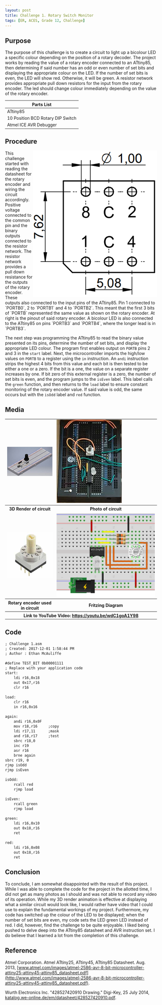 ```yaml
---
layout: post
title: Challenge 1. Rotary Switch Monitor
tags: [ER, ACES, Grade 12, Challenge]
---
```

Purpose
-------
The purpose of this challenge is to create a circuit to light up a bicolour LED a specific colour depending on the position of a rotary decoder. The project works by reading the value of a  rotary encoder connected to an ATtiny85, then determining if said number has an odd or even number of set bits and displaying the appropriate colour on the LED. If the number of set bits is even, the LED will show red. Otherwise, it will be green. A resistor network provides appropriate pull down resistors for the input from the rotary encoder. The led should change colour immediately depending on the value of the rotary encoder.

Parts List|
----------|
ATtiny85| Red-Green BiColour LED
10 Position BCD Rotary DIP Switch|10k Ω Resistor Network (6-Pin Bussed)
Atmel ICE AVR Debugger|ATtiny85 ISP Breakout

Procedure
---------
<img style="float: right" src="/assets/img/ER%20Reports/Grade%2012/Challenge%201%20Rotary%20Switch%20Monitor/chrome_2017-12-02_14-22-14.png">
This challenge started with reading the datasheet for the rotary encoder and wiring the circuit accordingly. Positive voltage connected to the common pin and the binary outputs connected to the resistor network. The resistor network provides a pull down resistance for the outputs of the rotary encoder. These outputs also connected to the input pins of the ATtiny85. Pin 1 connected to `PORTB0`, 2 to `PORTB1` and 4 to `PORTB2`. This meant that the first 3 bits of `PORTB` represented the same value as shown on the rotary encoder. At right is the pinout of said rotary encoder. A bicolour LED is also connected to the ATtiny85 on pins `PORTB3` and `PORTB4`, where the longer lead is in `PORTB3`.

The next step was programming the ATtiny85 to read the binary value presented on its pins, determine the number of set bits, and display the appropriate LED colour. The program first enables output on `PORTB` pins 2 and 3 in the `start` label. Next, the microcontroller imports the high/low values on `PORTB` to a register using the `in` instruction. An `andi` instruction strips the highest 4 bits from this value and each bit is then tested to be either a one or a zero. If the bit is a one, the value on a separate register increases by one. If bit zero of this external register is a zero, the number of set bits is even, and the program jumps to the `isEven` label. This label calls the `green` function, and then returns to the `load` label to ensure constant monitoring of the rotary encoder value. If said value is odd, the same occurs but with the `isOdd` label and `red` function.

Media
-----
<table>
  <tr>
    <td>
      <img src="/assets/img/ER%20Reports/Grade%2012/Challenge%201%20Rotary%20Switch%20Monitor/challenge1.jpg">
    </td>
    <td>
      <img src="/assets/img/ER%20Reports/Grade%2012/Challenge%201%20Rotary%20Switch%20Monitor/20171201_150546.jpg">
    </td>
  </tr>
  <tr>
    <th>3D Render of circuit</th>
    <th>Photo of circuit</th>
  </tr>
  <tr>
    <td>
      <img src="/assets/img/ER%20Reports/Grade%2012/Challenge%201%20Rotary%20Switch%20Monitor/RotarySwitch10.JPG">
    </td>
    <td>
      <img src="/assets/img/ER%20Reports/Grade%2012/Challenge%201%20Rotary%20Switch%20Monitor/fritzing_bb.png">
    </td>
  </tr>
  <tr>
    <th>Rotary encoder used in circuit</th>
    <th>Fritzing Diagram</th>
  </tr>
  <tr>
    <th colspan="2">Link to YouTube Video: <a href="https://youtu.be/wdC1goA1Y98">https://youtu.be/wdC1goA1Y98</a></th>
  </tr>
</table>

Code
----
```
; Challenge 1.asm
; Created: 2017-12-01 1:58:44 PM
; Author : Ethan McAuliffe

#define TEST_BIT 0b00001111
; Replace with your application code
start:
	ldi r16,0x18
	out 0x17,r16
	clr r16

load:
	clr r16
	in r16,0x16

again:
	andi r16,0x0F
	mov r18,r16		;copy
	ldi r17,11		;mask
	and r18,r17		;test
	sbrc r18,0
	inc r19
	asr r16
	brne again
sbrc r19, 0
rjmp isOdd
rjmp isEven

isOdd:
	rcall red
	rjmp load

isEven:
	rcall green
	rjmp load

green:
	ldi r16,0x10
	out 0x18,r16
	ret

red:
	ldi r16,0x08
	out 0x18,r16
	ret
```

Conclusion
-----
To conclude, I am somewhat disappointed with the result of this project. While I was able to complete the code for the project in the allotted time, I did not get as many photos as I should and was not able to record any video of its operation. While my 3D render animation is effective at displaying what a similar circuit would look like, I would rather have video that I could use to explain the fundamental workings of my project. Furthermore, my code has switched up the colour of the LED to be displayed; when the number of set bits are even, my code sets the LED green LED instead of red. I did, however, find the challenge to be quite enjoyable. I liked being pushed to delve deep into the ATtiny85 datasheet and AVR instruction set. I do believe that I learned a lot from the completion of this challenge.

Reference
-----
Atmel Corporation. Atmel ATtiny25, ATtiny45, ATtiny85 Datasheet. Aug. 2013, [www.atmel.com/images/atmel-2586-avr-8-bit-microcontroller-attiny25-attiny45-attiny85_datasheet.pdf](http://www.atmel.com/images/atmel-2586-avr-8-bit-microcontroller-attiny25-attiny45-attiny85_datasheet.pdf).

Wurth Electronics Inc. "428527420910 Drawing." Digi-Key, 25 July 2014, [katalog.we-online.de/em/datasheet/428527420910.pdf](http://katalog.we-online.de/em/datasheet/428527420910.pdf).

